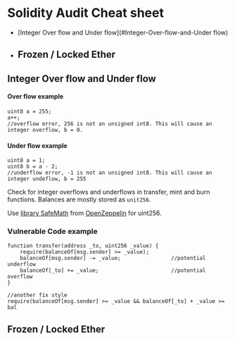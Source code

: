 # Solidity Audit Cheat sheet

* [Integer Over flow and Under flow](#Integer-Over-flow-and-Under flow)

* ## Frozen / Locked Ether

## Integer Over flow and Under flow<a name="Integer-Over-flow-and-Under flow"></a>

#### Over flow example

 ```solidity
 uint8 a = 255;
 a++; 
 //overflow error, 256 is not an unsigned int8. This will cause an integer overflow, b = 0.    
 ```

#### Under flow example

```solidity
uint8 a = 1;
uint8 b = a - 2; 
//underflow error, -1 is not an unsigned int8. This will cause an integer undeflow, b = 255
```



Check for integer overflows and underflows in transfer, mint and burn functions. Balances are mostly stored as `unit256`. 

Use [library SafeMath](https://github.com/OpenZeppelin/openzeppelin-contracts/blob/master/contracts/utils/math/SafeMath.sol) from [OpenZeppelin](https://github.com/OpenZeppelin/openzeppelin-contracts) for uint256.

### Vulnerable Code example

```solidity
function transfer(address _to, uint256 _value) {
    require(balanceOf[msg.sender] >= _value);
    balanceOf[msg.sender] -= _value; 				//potential underflow
    balanceOf[_to] += _value; 						//potential overflow 
}
```

```solidity
//another fix style
require(balanceOf[msg.sender] >= _value && balanceOf[_to] + _value >= bal
```

## Frozen / Locked Ether

